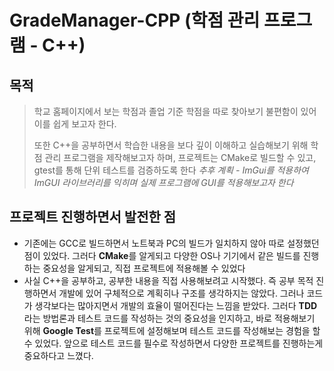 # GradeManager-CPP (학점 관리 프로그램 - C++)


## 목적
> 학교 홈페이지에서 보는 학점과 졸업 기준 학점을 따로 찾아보기 불편함이 있어 이를 쉽게 보고자 한다.
> 
> 또한 C++을 공부하면서 학습한 내용을 보다 깊이 이해하고 실습해보기 위해 학점 관리 프로그램을 제작해보고자 하며, 프로젝트는 CMake로 빌드할 수 있고, gtest를 통해 단위 테스트를 검증하도록 한다
> *추후 계획 - ImGui를 적용하여 ImGUI 라이브러리를 익히며 실제 프로그램에 GUI를 적용해보고자 한다*




## 프로젝트 진행하면서 발전한 점
- 기존에는 GCC로 빌드하면서 노트북과 PC의 빌드가 일치하지 않아 따로 설정했던 점이 있었다. 그러다 **CMake**를 알게되고 다양한 OS나 기기에서 같은 빌드를 진행하는 중요성을 알게되고, 직접 프로젝트에 적용해볼 수 있었다
- 사실 C++을 공부하고, 공부한 내용을 직접 사용해보려고 시작했다. 즉 공부 목적 진행하면서 개발에 있어 구체적으로 계획히나 구조를 생각하지는 않았다. 그러나 코드가 생각보다는 많아지면서 개발의 효율이 떨어진다는 느낌을 받았다. 그러다 **TDD**라는 방법론과 테스트 코드를 작성하는 것의 중요성을 인지하고, 바로 적용해보기 위해 **Google Test**를 프로젝트에 설정해보며 테스트 코드를 작성해보는 경험을 할 수 있었다. 앞으로 테스트 코드를 필수로 작성하면서 다양한 프로젝트를 진행하는게 중요하다고 느꼈다.

